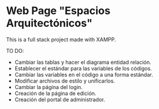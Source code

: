 # Web Page "Espacios Arquitectónicos"

This is a full stack project made with XAMPP.

TO DO:
- Cambiar las tablas y hacer el diagrama entidad relación.
- Establecer el estándar para las variables de los códigos.
- Cambiar las variables en el código a una forma estándar.
- Modificar archivos de estilo y unificarlos.
- Cambiar la página del login.
- Creación de la página de edición.
- Creación del portal de administrador.
